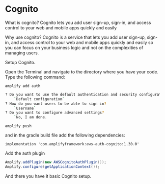 # Cognito

What is cognito?
Cognito lets you add user sign-up, sign-in, and access control to your web and mobile apps quickly and easily

Why use cognito?
Cognito is a service that lets you add user sign-up, sign-in, and access control to your web and mobile apps quickly and easily so you can focus on your business logic and not on the complexities of managing users.

Setup Cognito.

Open the Terminal and navigate to the directory where you have your code.
Type the following command:

`amplify add auth`

```bash
? Do you want to use the default authentication and security configuration?
    `Default configuration`
? How do you want users to be able to sign in?
    `Username`
? Do you want to configure advanced settings?
    `No, I am done.
```

`amplify push`

and in the gradle build file add the following dependencies:

`implementation 'com.amplifyframework:aws-auth-cognito:1.30.0'`

Add the auth plugin

```java
Amplify.addPlugin(new AWSCognitoAuthPlugin());
Amplify.configure(getApplicationContext());
```

And there you have it basic Cognito setup.
